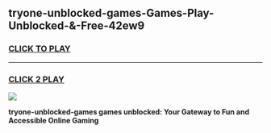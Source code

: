 
## tryone-unblocked-games-Games-Play-Unblocked-&-Free-42ew9
<h3>
<a href="https://premium76.site?title=tryone-unblocked-games&ref=24A">CLICK TO PLAY</a></h3>
<hr>

<h3>
<a href="https://premium76.site?title=tryone-unblocked-games&ref=24A">CLICK 2 PLAY</a>
  
</h3>

<a href="https://premium76.site?title=tryone-unblocked-games&ref=24A"><img src="https://clearcache.store/games.png"></a>


**tryone-unblocked-games games unblocked: Your Gateway to Fun and Accessible Online Gaming**
